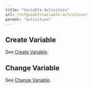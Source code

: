 ```yaml
---
title: "Variable Activities"
url: /refguide7/variable-activities/
parent: "activities"
---
```



## Create Variable

See [Create Variable](/refguide7/create-variable/).

## Change Variable

See [Change Variable](/refguide7/change-variable/).
